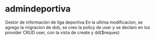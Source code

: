 # admindeportiva
Gestor de información de liga deportiva
En la ultima modificacion, se agrego la migracion de dob,
se creo la policy de user y se declaro en los provider
CRUD user, con la vista de create y dd($reques)
